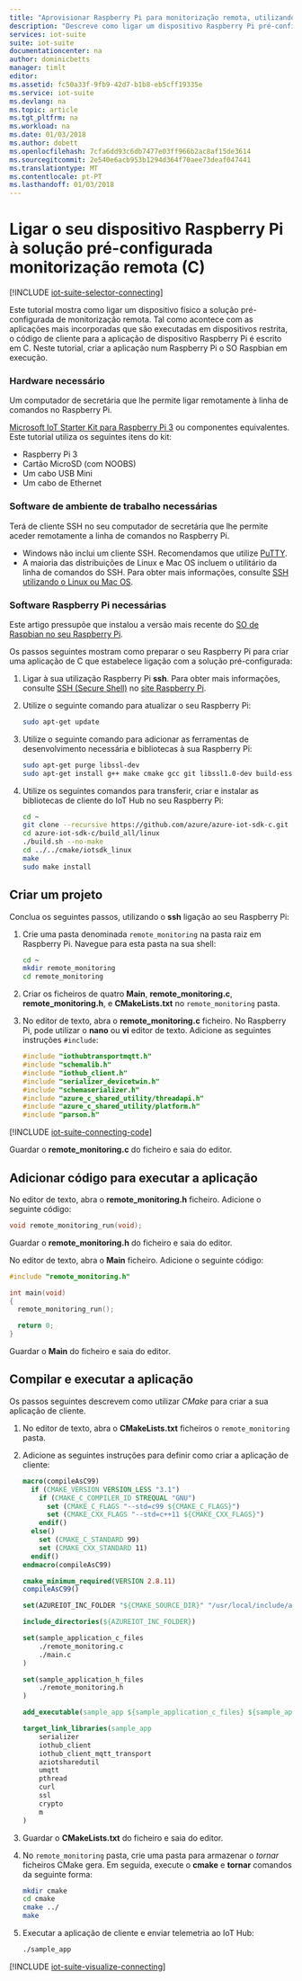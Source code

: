 ```yaml
---
title: "Aprovisionar Raspberry Pi para monitorização remota, utilizando C - do Azure | Microsoft Docs"
description: "Descreve como ligar um dispositivo Raspberry Pi pré-configuradas do Azure IoT Suite solução de monitorização remota utilizando uma aplicação de escrita no C."
services: iot-suite
suite: iot-suite
documentationcenter: na
author: dominicbetts
manager: timlt
editor: 
ms.assetid: fc50a33f-9fb9-42d7-b1b8-eb5cff19335e
ms.service: iot-suite
ms.devlang: na
ms.topic: article
ms.tgt_pltfrm: na
ms.workload: na
ms.date: 01/03/2018
ms.author: dobett
ms.openlocfilehash: 7cfa6dd93c6db7477e03ff966b2ac8af15de3614
ms.sourcegitcommit: 2e540e6acb953b1294d364f70aee73deaf047441
ms.translationtype: MT
ms.contentlocale: pt-PT
ms.lasthandoff: 01/03/2018
---
```

# <a name="connect-your-raspberry-pi-device-to-the-remote-monitoring-preconfigured-solution-c"></a>Ligar o seu dispositivo Raspberry Pi à solução pré-configurada monitorização remota (C)

[!INCLUDE [iot-suite-selector-connecting](../../includes/iot-suite-selector-connecting.md)]

Este tutorial mostra como ligar um dispositivo físico a solução pré-configurada de monitorização remota. Tal como acontece com as aplicações mais incorporadas que são executadas em dispositivos restrita, o código de cliente para a aplicação de dispositivo Raspberry Pi é escrito em C. Neste tutorial, criar a aplicação num Raspberry Pi o SO Raspbian em execução.

### <a name="required-hardware"></a>Hardware necessário

Um computador de secretária que lhe permite ligar remotamente à linha de comandos no Raspberry Pi.

[Microsoft IoT Starter Kit para Raspberry Pi 3](https://azure.microsoft.com/develop/iot/starter-kits/) ou componentes equivalentes. Este tutorial utiliza os seguintes itens do kit:

- Raspberry Pi 3
- Cartão MicroSD (com NOOBS)
- Um cabo USB Mini
- Um cabo de Ethernet

### <a name="required-desktop-software"></a>Software de ambiente de trabalho necessárias

Terá de cliente SSH no seu computador de secretária que lhe permite aceder remotamente a linha de comandos no Raspberry Pi.

- Windows não inclui um cliente SSH. Recomendamos que utilize [PuTTY](http://www.putty.org/).
- A maioria das distribuições de Linux e Mac OS incluem o utilitário da linha de comandos do SSH. Para obter mais informações, consulte [SSH utilizando o Linux ou Mac OS](https://www.raspberrypi.org/documentation/remote-access/ssh/unix.md).

### <a name="required-raspberry-pi-software"></a>Software Raspberry Pi necessárias

Este artigo pressupõe que instalou a versão mais recente do [SO de Raspbian no seu Raspberry Pi](https://www.raspberrypi.org/learning/software-guide/quickstart/).

Os passos seguintes mostram como preparar o seu Raspberry Pi para criar uma aplicação de C que estabelece ligação com a solução pré-configurada:

1. Ligar à sua utilização Raspberry Pi **ssh**. Para obter mais informações, consulte [SSH (Secure Shell)](https://www.raspberrypi.org/documentation/remote-access/ssh/README.md) no [site Raspberry Pi](https://www.raspberrypi.org/).

1. Utilize o seguinte comando para atualizar o seu Raspberry Pi:

    ```sh
    sudo apt-get update
    ```

1. Utilize o seguinte comando para adicionar as ferramentas de desenvolvimento necessária e bibliotecas à sua Raspberry Pi:

    ```sh
    sudo apt-get purge libssl-dev
    sudo apt-get install g++ make cmake gcc git libssl1.0-dev build-essential curl libcurl4-openssl-dev uuid-dev
    ```

1. Utilize os seguintes comandos para transferir, criar e instalar as bibliotecas de cliente do IoT Hub no seu Raspberry Pi:

    ```sh
    cd ~
    git clone --recursive https://github.com/azure/azure-iot-sdk-c.git
    cd azure-iot-sdk-c/build_all/linux
    ./build.sh --no-make
    cd ../../cmake/iotsdk_linux
    make
    sudo make install
    ```

## <a name="create-a-project"></a>Criar um projeto

Conclua os seguintes passos, utilizando o **ssh** ligação ao seu Raspberry Pi:

1. Crie uma pasta denominada `remote_monitoring` na pasta raiz em Raspberry Pi. Navegue para esta pasta na sua shell:

    ```sh
    cd ~
    mkdir remote_monitoring
    cd remote_monitoring
    ```

1. Criar os ficheiros de quatro **Main**, **remote_monitoring.c**, **remote_monitoring.h**, e **CMakeLists.txt** no `remote_monitoring` pasta.

1. No editor de texto, abra o **remote_monitoring.c** ficheiro. No Raspberry Pi, pode utilizar o **nano** ou **vi** editor de texto. Adicione as seguintes instruções `#include`:

    ```c
    #include "iothubtransportmqtt.h"
    #include "schemalib.h"
    #include "iothub_client.h"
    #include "serializer_devicetwin.h"
    #include "schemaserializer.h"
    #include "azure_c_shared_utility/threadapi.h"
    #include "azure_c_shared_utility/platform.h"
    #include "parson.h"
    ```

[!INCLUDE [iot-suite-connecting-code](../../includes/iot-suite-connecting-code.md)]

Guardar o **remote_monitoring.c** do ficheiro e saia do editor.

## <a name="add-code-to-run-the-app"></a>Adicionar código para executar a aplicação

No editor de texto, abra o **remote_monitoring.h** ficheiro. Adicione o seguinte código:

```c
void remote_monitoring_run(void);
```

Guardar o **remote_monitoring.h** do ficheiro e saia do editor.

No editor de texto, abra o **Main** ficheiro. Adicione o seguinte código:

```c
#include "remote_monitoring.h"

int main(void)
{
  remote_monitoring_run();

  return 0;
}
```

Guardar o **Main** do ficheiro e saia do editor.

## <a name="build-and-run-the-application"></a>Compilar e executar a aplicação

Os passos seguintes descrevem como utilizar *CMake* para criar a sua aplicação de cliente.

1. No editor de texto, abra o **CMakeLists.txt** ficheiros o `remote_monitoring` pasta.

1. Adicione as seguintes instruções para definir como criar a aplicação de cliente:

    ```cmake
    macro(compileAsC99)
      if (CMAKE_VERSION VERSION_LESS "3.1")
        if (CMAKE_C_COMPILER_ID STREQUAL "GNU")
          set (CMAKE_C_FLAGS "--std=c99 ${CMAKE_C_FLAGS}")
          set (CMAKE_CXX_FLAGS "--std=c++11 ${CMAKE_CXX_FLAGS}")
        endif()
      else()
        set (CMAKE_C_STANDARD 99)
        set (CMAKE_CXX_STANDARD 11)
      endif()
    endmacro(compileAsC99)

    cmake_minimum_required(VERSION 2.8.11)
    compileAsC99()

    set(AZUREIOT_INC_FOLDER "${CMAKE_SOURCE_DIR}" "/usr/local/include/azureiot")

    include_directories(${AZUREIOT_INC_FOLDER})

    set(sample_application_c_files
        ./remote_monitoring.c
        ./main.c
    )

    set(sample_application_h_files
        ./remote_monitoring.h
    )

    add_executable(sample_app ${sample_application_c_files} ${sample_application_h_files})

    target_link_libraries(sample_app
        serializer
        iothub_client
        iothub_client_mqtt_transport
        aziotsharedutil
        umqtt
        pthread
        curl
        ssl
        crypto
        m
    )
    ```

1. Guardar o **CMakeLists.txt** do ficheiro e saia do editor.

1. No `remote_monitoring` pasta, crie uma pasta para armazenar o *tornar* ficheiros CMake gera. Em seguida, execute o **cmake** e **tornar** comandos da seguinte forma:

    ```sh
    mkdir cmake
    cd cmake
    cmake ../
    make
    ```

1. Executar a aplicação de cliente e enviar telemetria ao IoT Hub:

    ```sh
    ./sample_app
    ```

[!INCLUDE [iot-suite-visualize-connecting](../../includes/iot-suite-visualize-connecting.md)]
